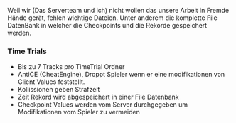 Weil wir (Das Serverteam und ich) nicht wollen das unsere Arbeit in Fremde Hände gerät, fehlen wichtige Dateien.
Unter anderem die komplette File DatenBank in welcher die Checkpoints und die Rekorde gespeichert werden.

### Time Trials

- Bis zu 7 Tracks pro TimeTrial Ordner
- AntiCE (CheatEngine), Droppt Spieler wenn er eine modifikationen von Client Values feststellt.
- Kollissionen geben Strafzeit
- Zeit Rekord wird abgespeichert in einer File Datenbank
- Checkpoint Values werden vom Server durchgegeben um Modifikationen vom Spieler zu vermeiden
